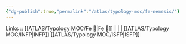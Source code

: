 ```yaml
---
{"dg-publish":true,"permalink":"/atlas/typology-moc/fe-nemesis/"}
---
```


Links :: [[ATLAS/Typology MOC/Fe 💉\|Fe 💉]] |  |  | 
[[ATLAS/Typology MOC/INFP\|INFP]]
[[ATLAS/Typology MOC/ISFP\|ISFP]]
